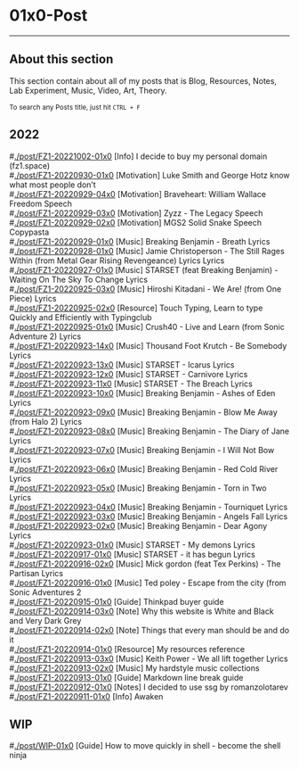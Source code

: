 # 01x0-Post
---------------

## About this section

This section contain about all of my posts that is Blog, Resources, Notes, Lab Experiment, Music, Video, Art, Theory.  

<p style="font-size: 12px">To search any Posts title, just hit <code class="code-mark">CTRL + F</code></p>

## 2022

#<a href="./post/FZ1-20221002-01x0.html">./post/FZ1-20221002-01x0</a> [Info] I decide to buy my personal domain (fz1.space)    
#<a href="./post/FZ1-20220930-01x0.html">./post/FZ1-20220930-01x0</a> [Motivation] Luke Smith and George Hotz know what most people don’t    
#<a href="./post/FZ1-20220929-04x0.html">./post/FZ1-20220929-04x0</a> [Motivation] Braveheart: William Wallace Freedom Speech   
#<a href="./post/FZ1-20220929-03x0.html">./post/FZ1-20220929-03x0</a> [Motivation] Zyzz - The Legacy Speech   
#<a href="./post/FZ1-20220929-02x0.html">./post/FZ1-20220929-02x0</a> [Motivation] MGS2 Solid Snake Speech Copypasta    
#<a href="./post/FZ1-20220929-01x0.html">./post/FZ1-20220929-01x0</a> [Music] Breaking Benjamin - Breath Lyrics    
#<a href="./post/FZ1-20220928-01x0.html">./post/FZ1-20220928-01x0</a> [Music] Jamie Christoperson - The Still Rages Within (from Metal Gear Rising Revengeance) Lyrics Lyrics    
#<a href="./post/FZ1-20220927-01x0.html">./post/FZ1-20220927-01x0</a> [Music] STARSET (feat Breaking Benjamin) - Waiting On The Sky To Change Lyrics    
#<a href="./post/FZ1-20220925-03x0.html">./post/FZ1-20220925-03x0</a> [Music] Hiroshi Kitadani - We Are! (from One Piece) Lyrics    
#<a href="./post/FZ1-20220925-02x0.html">./post/FZ1-20220925-02x0</a> [Resource] Touch Typing, Learn to type Quickly and Efficiently with Typingclub    
#<a href="./post/FZ1-20220925-01x0.html">./post/FZ1-20220925-01x0</a> [Music] Crush40 - Live and Learn (from Sonic Adventure 2) Lyrics  
#<a href="./post/FZ1-20220923-14x0.html">./post/FZ1-20220923-14x0</a> [Music] Thousand Foot Krutch - Be Somebody Lyrics  
#<a href="./post/FZ1-20220923-13x0.html">./post/FZ1-20220923-13x0</a> [Music] STARSET - Icarus Lyrics  
#<a href="./post/FZ1-20220923-12x0.html">./post/FZ1-20220923-12x0</a> [Music] STARSET - Carnivore Lyrics  
#<a href="./post/FZ1-20220923-11x0.html">./post/FZ1-20220923-11x0</a> [Music] STARSET - The Breach Lyrics  
#<a href="./post/FZ1-20220923-10x0.html">./post/FZ1-20220923-10x0</a> [Music] Breaking Benjamin - Ashes of Eden Lyrics  
#<a href="./post/FZ1-20220923-09x0.html">./post/FZ1-20220923-09x0</a> [Music] Breaking Benjamin - Blow Me Away (from Halo 2) Lyrics  
#<a href="./post/FZ1-20220923-08x0.html">./post/FZ1-20220923-08x0</a> [Music] Breaking Benjamin - The Diary of Jane Lyrics  
#<a href="./post/FZ1-20220923-07x0.html">./post/FZ1-20220923-07x0</a> [Music] Breaking Benjamin - I Will Not Bow Lyrics  
#<a href="./post/FZ1-20220923-06x0.html">./post/FZ1-20220923-06x0</a> [Music] Breaking Benjamin - Red Cold River Lyrics  
#<a href="./post/FZ1-20220923-05x0.html">./post/FZ1-20220923-05x0</a> [Music] Breaking Benjamin - Torn in Two Lyrics  
#<a href="./post/FZ1-20220923-04x0.html">./post/FZ1-20220923-04x0</a> [Music] Breaking Benjamin - Tourniquet Lyrics  
#<a href="./post/FZ1-20220923-03x0.html">./post/FZ1-20220923-03x0</a> [Music] Breaking Benjamin - Angels Fall Lyrics  
#<a href="./post/FZ1-20220923-02x0.html">./post/FZ1-20220923-02x0</a> [Music] Breaking Benjamin - Dear Agony Lyrics  
#<a href="./post/FZ1-20220923-01x0.html">./post/FZ1-20220923-01x0</a> [Music] STARSET - My demons Lyrics  
#<a href="./post/FZ1-20220917-01x0.html">./post/FZ1-20220917-01x0</a> [Music] STARSET - it has begun Lyrics  
#<a href="./post/FZ1-20220916-02x0.html">./post/FZ1-20220916-02x0</a> [Music] Mick gordon (feat Tex Perkins) - The Partisan Lyrics  
#<a href="./post/FZ1-20220916-01x0.html">./post/FZ1-20220916-01x0</a> [Music] Ted poley - Escape from the city (from Sonic Adventures 2  
#<a href="./post/FZ1-20220915-01x0.html">./post/FZ1-20220915-01x0</a> [Guide] Thinkpad buyer guide  
#<a href="./post/FZ1-20220914-03x0.html">./post/FZ1-20220914-03x0</a> [Note] Why this website is White and Black and Very Dark Grey  
#<a href="./post/FZ1-20220914-02x0.html">./post/FZ1-20220914-02x0</a> [Note] Things that every man should be and do it  
#<a href="./post/FZ1-20220914-01x0.html">./post/FZ1-20220914-01x0</a> [Resource] My resources reference  
#<a href="./post/FZ1-20220913-03x0.html">./post/FZ1-20220913-03x0</a> [Music] Keith Power - We all lift together Lyrics  
#<a href="./post/FZ1-20220913-02x0.html">./post/FZ1-20220913-02x0</a> [Music] My hardstyle music collections   
#<a href="./post/FZ1-20220913-01x0.html">./post/FZ1-20220913-01x0</a> [Guide] Markdown line break guide  
#<a href="./post/FZ1-20220912-01x0.html">./post/FZ1-20220912-01x0</a> [Notes] I decided to use ssg by romanzolotarev  
#<a href="./post/FZ1-20220911-01x0.html">./post/FZ1-20220911-01x0</a> [Info] Awaken   

## WIP

#<a href="./post/WIP-01x0.html">./post/WIP-01x0</a> [Guide] How to move quickly in shell - become the shell ninja
